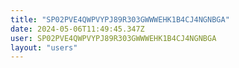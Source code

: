 ```yaml
---
title: "SP02PVE4QWPVYPJ89R303GWWWEHK1B4CJ4NGNBGA"
date: 2024-05-06T11:49:45.347Z
user: SP02PVE4QWPVYPJ89R303GWWWEHK1B4CJ4NGNBGA
layout: "users"
---
```

    